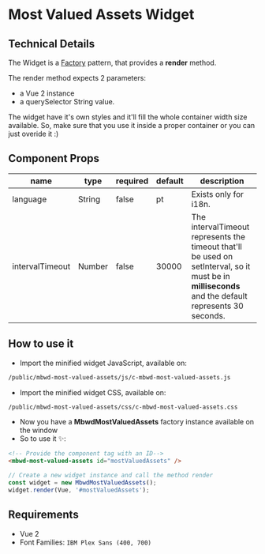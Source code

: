 # Most Valued Assets Widget

## Technical Details
The Widget is a [Factory](https://www.dofactory.com/javascript/design-patterns/factory-method) pattern, that provides a **render** method.

The render method expects 2 parameters:
- a Vue 2 instance
- a querySelector String value.

The widget have it's own styles and it'll fill the whole container width size available.
So, make sure that you use it inside a proper container or you can just overide it :)

## Component Props
| name | type | required | default | description |
| ---- | ---- | -------- | ------- | ----------- |
| language | String | false | pt | Exists only for i18n. |
| intervalTimeout | Number | false | 30000 | The intervalTimeout represents the timeout that'll be used on setInterval, so it must be in **milliseconds** and the default represents 30 seconds. |

## How to use it
- Import the minified widget JavaScript, available on:
```sh
/public/mbwd-most-valued-assets/js/c-mbwd-most-valued-assets.js
```
- Import the minified widget CSS, available on:
```sh
/public/mbwd-most-valued-assets/css/c-mbwd-most-valued-assets.css
```
- Now you have a **MbwdMostValuedAssets** factory instance available on the window
- So to use it ✨:
```html
<!-- Provide the component tag with an ID-->
<mbwd-most-valued-assets id="mostValuedAssets" />
```
```javascript
// Create a new widget instance and call the method render
const widget = new MbwdMostValuedAssets();
widget.render(Vue, '#mostValuedAssets');
```

## Requirements
- Vue 2
- Font Families: `IBM Plex Sans (400, 700)`
